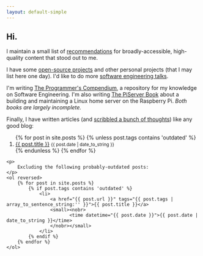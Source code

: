 ```yaml
---
layout: default-simple
---
```


<section>
    <h1>Hi.</h1>
    <p>
        I maintain a small list of <a href="{{ site.baseurl }}/recommendations/">recommendations</a> for broadly-accessible, high-quality content that stood out to me.
    </p>
    <p>
        I have some <a href="https://github.com/QasimK">open-source
        projects</a> and other personal projects (that I may list here one day). I'd like to do more <a href="{{ site.baseurl }}/talks/">software engineering talks</a>.
    </p>
    <p>
        I'm writing <a href="https://qasimk.gitbooks.io/programmers-compendium/content/">The Programmer's Compendium</a>, a repository for my knowledge on Software Engineering. I'm also writing <a href="https://qasimk.gitbooks.io/piserver-book/content/">The PiServer Book</a> about a building and maintaining a Linux home server on the Raspberry Pi. <em>Both books are largely incomplete.</em>
    </p>
    <p>
        Finally, I have written articles (and <a href="{{ site.baseurl }}/scribbles/">scribbled a bunch of thoughts</a>) like any good blog:
    </p>
    <ol reversed>
        {% for post in site.posts %}
            {% unless post.tags contains 'outdated' %}
                <li>
                    <a href="{{ post.url }}" tags="{{ post.tags | array_to_sentence_string:'' }}">{{ post.title }}</a>
                    <small><nobr>
                           <time datetime="{{ post.date }}">{{ post.date | date_to_string }}</time>
                    </nobr></small>
                </li>
            {% endunless %}
        {% endfor %}
    </ol>

    <p>
        Excluding the following probably-outdated posts:
    </p>
    <ol reversed>
        {% for post in site.posts %}
            {% if post.tags contains 'outdated' %}
                <li>
                    <a href="{{ post.url }}" tags="{{ post.tags | array_to_sentence_string:'' }}">{{ post.title }}</a>
                    <small><nobr>
                           <time datetime="{{ post.date }}">{{ post.date | date_to_string }}</time>
                    </nobr></small>
                </li>
            {% endif %}
        {% endfor %}
    </ol>
</section>

